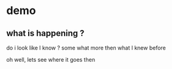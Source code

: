 # demo
## what is happening ?

do i look like I know ? 
some what more then what I knew before 

oh well, 
lets see where it goes then 
>>>>>>>>>>
